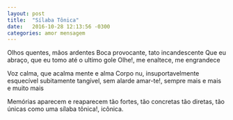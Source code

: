 ```yaml
---
layout: post
title:  "Sílaba Tônica"
date:   2016-10-28 12:13:56 -0300
categories: amor mensagem
---
```

Olhos quentes, mãos ardentes
Boca provocante, tato incandescente
Que eu abraço, que eu tomo até o ultimo gole
Olhe!, me enaltece, me engrandece

Voz calma, que acalma mente e alma
Corpo nu, insuportavelmente esquecível
subitamente tangível, sem alarde
amar-te!, sempre mais e mais e muito mais

Memórias aparecem e reaparecem
tão fortes, tão concretas
tão diretas, tão únicas
como uma sílaba tônica!, icônica.
